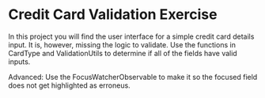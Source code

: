 Credit Card Validation Exercise
===============================

In this project you will find the user interface for a simple credit card details input. It is, however, missing the logic to validate. Use the functions in CardType and ValidationUtils to determine if all of the fields have valid inputs.

Advanced: Use the FocusWatcherObservable to make it so the focused field does not get highlighted as erroneus.
